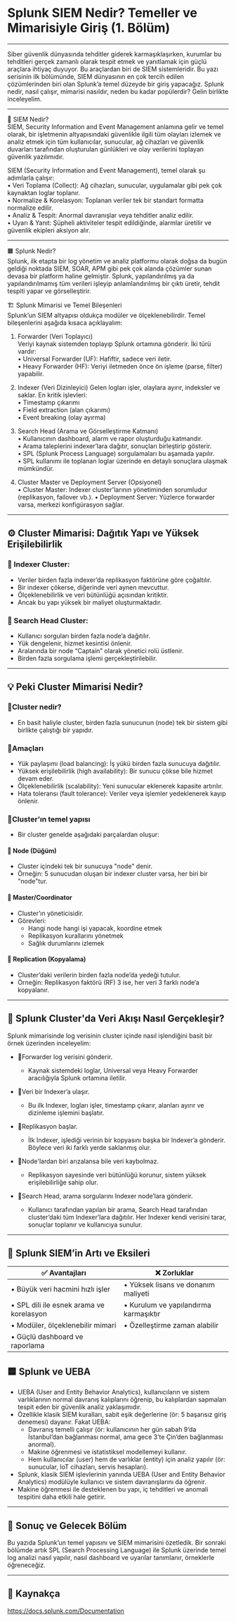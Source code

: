 # Splunk SIEM Nedir? Temeller ve Mimarisiyle Giriş (1. Bölüm)  

---

Siber güvenlik dünyasında tehditler giderek karmaşıklaşırken, kurumlar bu tehditleri gerçek zamanlı olarak tespit etmek ve yanıtlamak için güçlü araçlara ihtiyaç duyuyor. Bu araçlardan biri de SIEM sistemleridir. Bu yazı serisinin ilk bölümünde, SIEM dünyasının en çok tercih edilen çözümlerinden biri olan Splunk’a temel düzeyde bir giriş yapacağız. Splunk nedir, nasıl çalışır, mimarisi nasıldır, neden bu kadar popülerdir? Gelin birlikte inceleyelim.  

---

📌 SIEM Nedir?  
SIEM, Security Information and Event Management anlamına gelir ve temel olarak, bir işletmenin altyapısındaki güvenlikle ilgili tüm olayları izlemek ve analiz etmek için tüm kullanıcılar, sunucular, ağ cihazları ve güvenlik duvarları tarafından oluşturulan günlükleri ve olay verilerini toplayan güvenlik yazılımıdır.  

SIEM (Security Information and Event Management), temel olarak şu adımlarla çalışır:  
	• Veri Toplama (Collect): Ağ cihazları, sunucular, uygulamalar gibi pek çok kaynaktan loglar toplanır.  
	• Normalize & Korelasyon: Toplanan veriler tek bir standart formatta normalize edilir.  
	• Analiz & Tespit: Anormal davranışlar veya tehditler analiz edilir.  
	• Uyarı & Yanıt: Şüpheli aktiviteler tespit edildiğinde, alarmlar üretilir ve güvenlik ekipleri aksiyon alır.  

---

🟧 Splunk Nedir?  
Splunk, ilk etapta bir log yönetim ve analiz platformu olarak doğsa da bugün geldiği noktada SIEM, SOAR, APM gibi pek çok alanda çözümler sunan devasa bir platform haline gelmiştir. Splunk, yapılandırılmış ya da yapılandırılmamış tüm verileri işleyip anlamlandırılmış bir çıktı üretir, tehdit tespiti yapar ve görselleştirir.  

🏗️ Splunk Mimarisi ve Temel Bileşenleri  
Splunk’un SIEM altyapısı oldukça modüler ve ölçeklenebilirdir. Temel bileşenlerini aşağıda kısaca açıklayalım:  

1. Forwarder (Veri Toplayıcı)  
Veriyi kaynak sistemden toplayıp Splunk ortamına gönderir. İki türü vardır:  
	• Universal Forwarder (UF): Hafiftir, sadece veri iletir.  
	• Heavy Forwarder (HF): Veriyi iletmeden önce ön işleme (parse, filter) yapabilir.  

3. Indexer (Veri Dizinleyici)
Gelen logları işler, olaylara ayırır, indeksler ve saklar. En kritik işlevleri:  
	• Timestamp çıkarımı  
	• Field extraction (alan çıkarımı)  
	• Event breaking (olay ayırma)  

5. Search Head (Arama ve Görselleştirme Katmanı)  
	• Kullanıcının dashboard, alarm ve rapor oluşturduğu katmandır.  
	• Arama taleplerini indexer’lara dağıtır, sonuçları birleştirip gösterir.  
	• SPL (Splunk Process Language) sorgulamaları bu aşamada yapılır.  
	• SPL kullanımı ile toplanan loglar üzerinde en detaylı sonuçlara ulaşmak mümkündür.

7. Cluster Master ve Deployment Server (Opsiyonel)  
	• Cluster Master: Indexer cluster'larının yönetiminden sorumludur (replikasyon, failover vb.).
	• Deployment Server: Yüzlerce forwarder varsa, merkezi konfigürasyon sağlar.

---

## ⚙️ Cluster Mimarisi: Dağıtık Yapı ve Yüksek Erişilebilirlik

### 📌 Indexer Cluster:
- Veriler birden fazla indexer’da replikasyon faktörüne göre çoğaltılır.
- Bir indexer çökerse, diğerinde veri aynen mevcuttur.
- Ölçeklenebilirlik ve veri bütünlüğü açısından kritiktir.
- Ancak bu yapı yüksek bir maliyet oluşturmaktadır.

### 📌 Search Head Cluster:
- Kullanıcı sorguları birden fazla node’a dağıtılır.
- Yük dengelenir, hizmet kesintisi önlenir.
- Aralarında bir node “Captain” olarak yönetici rolü üstlenir.
- Birden fazla sorgulama işlemi gerçekleştirilebilir.

---

## 💡 Peki Cluster Mimarisi Nedir?  

### 🔸Cluster nedir?  
- En basit haliyle cluster, birden fazla sunucunun (node) tek bir sistem gibi birlikte çalıştığı bir yapıdır.  

### 🔸Amaçları  
- Yük paylaşımı (load balancing): İş yükü birden fazla sunucuya dağıtılır.  
- Yüksek erişilebilirlik (high availability): Bir sunucu çökse bile hizmet devam eder.  
- Ölçeklenebilirlik (scalability): Yeni sunucular eklenerek kapasite artırılır.  
- Hata toleransı (fault tolerance): Veriler veya işlemler yedeklenerek kayıp önlenir.  

### 🔸Cluster’ın temel yapısı  
- Bir cluster genelde aşağıdaki parçalardan oluşur:  

#### 🔹 Node (Düğüm)  
- Cluster içindeki tek bir sunucuya "node" denir.  
- Örneğin: 5 sunucudan oluşan bir indexer cluster varsa, her biri bir "node"tur.  

#### 🔹 Master/Coordinator  
- Cluster’ın yöneticisidir.  
- Görevleri:  
  - Hangi node hangi işi yapacak, koordine etmek  
  - Replikasyon kurallarını yönetmek  
  - Sağlık durumlarını izlemek  

#### 🔹 Replication (Kopyalama)  
- Cluster’daki verilerin birden fazla node’da yedeği tutulur.  
- Örneğin: Replikasyon faktörü (RF) 3 ise, her veri 3 farklı node’a kopyalanır.  

---

## 🔁 Splunk Cluster'da Veri Akışı Nasıl Gerçekleşir?  

Splunk mimarisinde log verisinin cluster içinde nasıl işlendiğini basit bir örnek üzerinden inceleyelim:  

- 🔸Forwarder log verisini gönderir.  
  - Kaynak sistemdeki loglar, Universal veya Heavy Forwarder aracılığıyla Splunk ortamına iletilir.  

- 🔸Veri bir Indexer’a ulaşır.  
  - Bu ilk Indexer, logları işler, timestamp çıkarır, alanları ayırır ve dizinleme işlemini başlatır.  

- 🔸Replikasyon başlar.  
  - İlk Indexer, işlediği verinin bir kopyasını başka bir Indexer’a gönderir. Böylece veri iki farklı yerde saklanmış olur.  

- 🔸Node'lardan biri arızalansa bile veri kaybolmaz.  
  - Replikasyon sayesinde veri bütünlüğü korunur, sistem yüksek erişilebilirliğe sahip olur.  

- 🔸Search Head, arama sorgularını Indexer node’lara gönderir.  
  - Kullanıcı tarafından yapılan bir arama, Search Head tarafından cluster’daki tüm Indexer’lara dağıtılır. Her Indexer kendi verisini tarar, sonuçlar toplanır ve kullanıcıya sunulur.  

---

## 🧩 Splunk SIEM’in Artı ve Eksileri  

| ✅ Avantajları                              | ❌ Zorluklar                           |
|---------------------------------------------|-----------------------------------------|
| • Büyük veri hacmini hızlı işler            | • Yüksek lisans ve donanım maliyeti     |
| • SPL dili ile esnek arama ve korelasyon    | • Kurulum ve yapılandırma karmaşıktır   |
| • Modüler, ölçeklenebilir mimari            | • Özelleştirme zaman alabilir           |
| • Güçlü dashboard ve raporlama              |                                         |

## 🟦 Splunk ve UEBA  

- UEBA (User and Entity Behavior Analytics), kullanıcıların ve sistem varlıklarının normal davranış kalıplarını öğrenip, bu kalıplardan sapmaları tespit eden bir güvenlik analiz yaklaşımıdır.  
- Özellikle klasik SIEM kuralları, sabit eşik değerlerine (ör: 5 başarısız giriş denemesi) dayanır. Fakat UEBA:  
  - Davranış temelli çalışır (ör: kullanıcının her gün sabah 9’da İstanbul’dan bağlanması normal, ama gece 3’te Çin’den bağlanması anormal).  
  - Makine öğrenmesi ve istatistiksel modellemeyi kullanır.  
  - Hem kullanıcılar (user) hem de varlıklar (entity) için analiz yapılır (ör: sunucular, IoT cihazları, servis hesapları).  
- Splunk, klasik SIEM işlevlerinin yanında UEBA (User and Entity Behavior Analytics) modülüyle kullanıcı ve sistem davranışlarını da öğrenir.  
- Makine öğrenmesi ile desteklenen bu yapı, iç tehditleri ve anomali tespitini daha etkili hale getirir.  

---

## 🎯 Sonuç ve Gelecek Bölüm  

Bu yazıda Splunk’un temel yapısını ve SIEM mimarisini özetledik. Bir sonraki bölümde artık SPL (Search Processing Language) ile Splunk üzerinde temel log analizi nasıl yapılır, nasıl dashboard ve uyarılar tanımlanır, örneklerle öğreneceğiz.  

---

## 🔲 Kaynakça  

https://docs.splunk.com/Documentation

